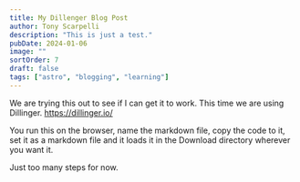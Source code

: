 ```yaml
---
title: My Dillenger Blog Post
author: Tony Scarpelli
description: "This is just a test."
pubDate: 2024-01-06
image: ""
sortOrder: 7
draft: false
tags: ["astro", "blogging", "learning"]
---
```

We are trying this out to see if I can get it to work.
This time we are using Dillinger.
https://dillinger.io/

You run this on the browser, name the markdown file, copy the code to it, set it as a markdown file and it loads it in the Download directory wherever you want it.

Just too many steps for now.
